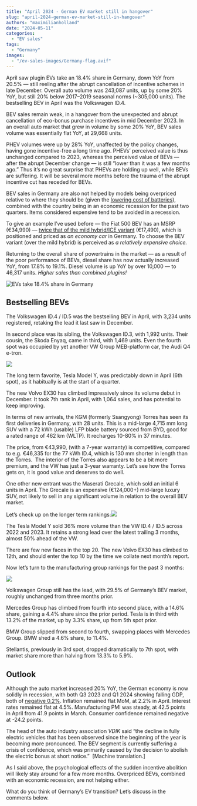 ```yaml
---
title: "April 2024 - German EV market still in hangover"
slug: "april-2024-german-ev-market-still-in-hangover"
authors: "maximilianholland"
date: "2024-05-11"
categories:
  - "EV sales"
tags:
  - "Germany"
images:
  - "/ev-sales-images/Germany-flag.avif"
---
```


April saw plugin EVs take an 18.4% share in Germany, down YoY from 20.5% — still reeling after the abrupt cancellation of incentive schemes in late December. Overall auto volume was 243,087 units, up by some 20% YoY, but still 20% below 2017–2019 seasonal norms (~305,000 units). The bestselling BEV in April was the Volkswagen ID.4.

BEV sales remain weak, in a hangover from the unexpected and abrupt cancellation of eco-bonus purchase incentives in mid December 2023. In an overall auto market that grew in volume by some 20% YoY, BEV sales volume was essentially flat YoY, at 29,668 units.

PHEV volumes were up by 28% YoY, unaffected by the policy changes, having gone incentive-free a long time ago. PHEVs’ perceived value is thus unchanged compared to 2023, whereas the perceived value of BEVs — after the abrupt December change — is still “lower than it was a few months ago.” Thus it’s no great surprise that PHEVs are holding up well, while BEVs are suffering. It will be several more months before the trauma of the abrupt incentive cut has receded for BEVs.

BEV sales in Germany are also not helped by models being overpriced relative to where they should be (given the [lowering cost of batteries](/2024/04/26/bevs-that-international-automakers-sell-in-china-but-dont-want-to-offer-you/)), combined with the country being in an economic recession for the past two quarters. Items considered expensive tend to be avoided in a recession.

To give an example I’ve used before — the Fiat 500 BEV has an MSRP (€34,990) — [twice that of the mild hybrid/ICE variant](https://www.adac.de/rund-ums-fahrzeug/auto-kaufen-verkaufen/autokosten/elektroauto-kostenvergleich/) (€17,490), which is positioned and priced as _an economy car_ in Germany. To choose the BEV variant (over the mild hybrid) is perceived as _a relatively expensive choice._

Returning to the overall share of powertrains in the market — as a result of the poor performance of BEVs, diesel share has now actually increased YoY, from 17.8% to 19.1%. Diesel volume is up YoY by over 10,000 — to 46,317 units. _Higher sales than combined plugins!_

![EVs take 18.4% share in Germany](/ev-sales-images/2024-04-Germany-Monthly-Powertrain-Market-Share.avif)

## Bestselling BEVs

The Volkswagen ID.4 / ID.5 was the bestselling BEV in April, with 3,234 units registered, retaking the lead it last saw in December.

In second place was its sibling, the Volkswagen ID.3, with 1,992 units. Their cousin, the Skoda Enyaq, came in third, with 1,469 units. Even the fourth spot was occupied by yet another VW Group MEB-platform car, the Audi Q4 e-tron.

![](/ev-sales-images/2024-04-Germany-BEVs.avif)

The long term favorite, Tesla Model Y, was predictably down in April (6th spot), as it habitually is at the start of a quarter.

The new Volvo EX30 has climbed impressively since its volume debut in December. It took 7th rank in April, with 1,064 sales, and has potential to keep improving.

In terms of new arrivals, the KGM (formerly Ssangyong) Torres has seen its first deliveries in Germany, with 28 units. This is a mid-large 4,715 mm long SUV with a 72 kWh (usable) LFP blade battery sourced from BYD, good for a rated range of 462 km (WLTP). It recharges 10-80% in 37 minutes.

The price, from €43,990, (with a 7-year warranty) is competitive, compared to e.g. €46,335 for the 77 kWh ID.4, which is 130 mm shorter in length than the Torres.  The interior of the Torres also appears to be a bit more premium, and the VW has just a 3-year warranty. Let’s see how the Torres gets on, it is good value and deserves to do well.

One other new entrant was the Maserati Grecale, which sold an initial 6 units in April. The Grecale is an expensive (€124,000+) mid-large luxury SUV, not likely to sell in any significant volume in relation to the overall BEV market.

Let’s check up on the longer term rankings:![](/ev-sales-images/2024-04-Germany-BEVs-Trailing-Qtr.avif)

The Tesla Model Y sold 36% more volume than the VW ID.4 / ID.5 across 2022 and 2023. It retains a strong lead over the latest trailing 3 months, almost 50% ahead of the VW.

There are few new faces in the top 20. The new Volvo EX30 has climbed to 12th, and should enter the top 10 by the time we collate next month’s report.

Now let’s turn to the manufacturing group rankings for the past 3 months:

![](/ev-sales-images/2024-04-Germany-BEV-Groups-Trailing-Qtr.avif)

Volkswagen Group still has the lead, with 29.5% of Germany’s BEV market, roughly unchanged from three months prior.

Mercedes Group has climbed from fourth into second place, with a 14.6% share, gaining a 4.4% share since the prior period. Tesla is in third with 13.2% of the market, up by 3.3% share, up from 5th spot prior.

BMW Group slipped from second to fourth, swapping places with Mercedes Group. BMW shed a 4.6% share, to 11.4%.

Stellantis, previously in 3rd spot, dropped dramatically to 7th spot, with market share more than halving from 13.3% to 5.9%.

## Outlook

Although the auto market increased 20% YoY, the German economy is now solidly in recession, with both Q3 2023 and Q1 2024 showing falling GDP, both of [negative 0.2%](https://tradingeconomics.com/germany/gdp-growth-annual). Inflation remained flat MoM, at 2.2% in April. Interest rates remained flat at 4.5%. Manufacturing PMI was steady, at 42.5 points in April from 41.9 points in March. Consumer confidence remained negative at -24.2 points.

The head of the auto industry association _VDIK_ said “the decline in fully electric vehicles that has been observed since the beginning of the year is becoming more pronounced. The BEV segment is currently suffering a crisis of confidence, which was primarily caused by the decision to abolish the electric bonus at short notice.”  \[Machine translation.\]

As I said above, the psychological effects of the sudden incentive abolition will likely stay around for a few more months. Overpriced BEVs, combined with an economic recession, are not helping either.

What do you think of Germany’s EV transition? Let’s discuss in the comments below.
